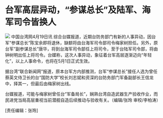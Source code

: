 # 台军高层异动，“参谋总长”及陆军、海军司令皆换人

![](https://inews.gtimg.com/newsapp_bt/0/15779982563/1000)
中国台湾网4月19日讯
综合台媒报道，近期台防务部门有新的人事异动，因台军“参谋总长”陈宝余即将退休，缺额将由台海军司令部司令梅家树担任。另外，原台军“副参谋总长”唐华，将到台海军司令部任上将司令，至于台陆军司令部，将由钟树明出任上将司令。台媒称，这次人事异动，象征着台军高层逐渐迈向“年轻化”，以上人事命令，也将在5月1日正式生效。

据台湾“联合新闻网”报道，原本台军方内部推测，台军“参谋总长”接任人选为曾任蔡英文侍卫长的台“国防大学”校长刘志斌和资深的台防务部门军备副部长王信龙中，择其一，但最后由梅家树出线。

台媒报道，可能与梅家树曾任台“军备局长”，娴熟台湾自造武器生产验收作业，而民进党当局高层重视当前潜舰自造后续推动与验收有关。（编辑/张玲 审校/李柏涛）

[责任编辑：张玲]

